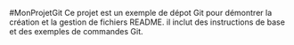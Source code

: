 #MonProjetGit
Ce projet est un exemple de dépot Git pour démontrer la création et la gestion de fichiers README. il inclut des instructions de base et des exemples de commandes Git.
